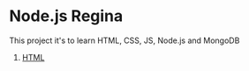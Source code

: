 # Node.js Regina

This project it's to learn HTML, CSS, JS, Node.js and MongoDB

1. [HTML](/html/README.md)